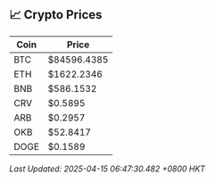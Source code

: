 ## 📈 Crypto Prices

| Coin | Price |
| ---- | ----- |
| BTC | $84596.4385 |
| ETH | $1622.2346 |
| BNB | $586.1532 |
| CRV | $0.5895 |
| ARB | $0.2957 |
| OKB | $52.8417 |
| DOGE | $0.1589 |

_Last Updated: 2025-04-15 06:47:30.482 +0800 HKT_
